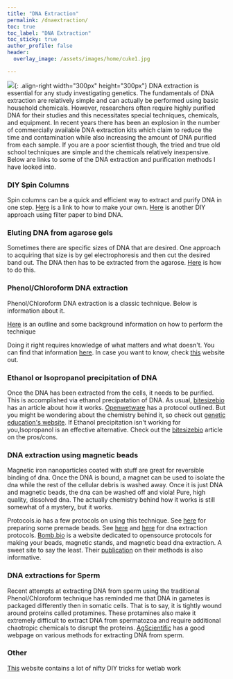 ```yaml
---
title: "DNA Extraction"
permalink: /dnaextraction/
toc: true
toc_label: "DNA Extraction"
toc_sticky: true
author_profile: false
header:
  overlay_image: /assets/images/home/cuke1.jpg

---
```


![](/assets/images/ethanol.jpeg){: .align-right width="300px" height="300px"}  DNA extraction is essential for any study investigating genetics. The fundamentals of DNA extraction are relatively simple and can actually be performed using basic household chemicals. However, researchers often require highly purified DNA for their studies and this necessitates special techniques, chemicals, and equipment. In recent years there has been an explosion in the number of commercially available DNA extraction kits which claim to reduce the time and contamination while also increasing the amount of DNA purified from each sample. If you are a poor scientist though, the tried and true old school techniques are simple and the chemicals relatively inexpensive. Below are links to some of the DNA extraction and purification methods I have looked into. 

### DIY Spin Columns
Spin columns can be a quick and efficient way to extract and purify DNA in one step. [Here](https://www.sciencedirect.com/sdfe/pdf/download/eid/1-s2.0-S0003269703004032/first-page-pdf) is a link to how to make your own. [Here](https://www.ncbi.nlm.nih.gov/pmc/articles/PMC6286138/) is another DIY approach using filter paper to bind DNA.


### Eluting DNA from agarose gels
Sometimes there are specific sizes of DNA that are desired. One approach to acquiring that size is by gel electrophoresis and then cut the desired band out. The DNA then has to be extracted from the agarose. [Here](http://www.methodbook.net/dna/gelextrc.html) is how to do this. 

### Phenol/Chloroform DNA extraction 
Phenol/Chloroform DNA extraction is a classic technique. Below is information about it. 

[Here](https://openwetware.org/wiki/Phenol/chloroform_extraction) is an outline and some background information on how to perform the technique

Doing it right requires knowledge of what matters and what doesn't. You can find that information [here](https://bitesizebio.com/3651/practical-application-of-phenolchloroform-extraction/). In case you want to know, check [this](http://geneticeducation.co.in/phenol-chloroform-dna-extraction-basics-preparation-of-chemicals-and-protocol/) website out. 

### Ethanol or Isopropanol precipitation of DNA
Once the DNA has been extracted from the cells, it needs to be purified. This is accomplished via ethanol precipatation of DNA. As usual, [bitesizebio](https://bitesizebio.com/253/the-basics-how-ethanol-precipitation-of-dna-and-rna-works/) has an article about how it works. [Openwetware](https://openwetware.org/wiki/Ethanol_precipitation_of_nucleic_acids) has a protocol outlined. But you might be wondering about the chemistry behind it, so check out [genetic education's website](http://geneticeducation.co.in/a-quick-guide-on-dna-precipitation-and-dna-precipitation-protocol/). If Ethanol precipitation isn't working for you,Isopropanol is an effective alternative. Check out the [bitesizebio](https://bitesizebio.com/2839/dna-precipitation-ethanol-vs-isopropanol/) article on the pros/cons. 

### DNA extraction using magnetic beads
Magnetic iron nanoparticles coated with stuff are great for reversible binding of dna. Once the DNA is bound, a magnet can be used to isolate the dna while the rest of the cellular debris is washed away. Once it is just DNA and magnetic beads, the dna can be washed off and viola! Pure, high quality, dissolved dna. The actually chemistry behind how it works is still somewhat of a mystery, but it works.

Protocols.io has a few protocols on using this technique. See [here](https://www.protocols.io/view/preparation-of-1-5-mg-ml-sera-mag-carbolylate-modi-g2abyae) for preparing some premade beads. See [here](https://www.protocols.io/view/magnetic-particle-based-dna-purification-kcvcsw6) and [here](https://www.protocols.io/view/dna-size-selection-1kb-and-clean-up-using-an-optim-idmca46) for dna extraction protocols. [Bomb.bio](https://bomb.bio) is a website dedicated to opensource protocols for making your beads, magnetic stands, and magnetic bead dna extraction. A sweet site to say the least. Their [publication](https://journals.plos.org/plosbiology/article?id=10.1371/journal.pbio.3000107) on their methods is also informative.  

### DNA extractions for Sperm
Recent attempts at extracting DNA from sperm using the traditional Phenol/Chloroform technique has reminded me that DNA in gametes is packaged differently then in somatic cells. That is to say, it is tightly wound around proteins called protamines. These protamines also make it extremely difficult to extract DNA from spermatozoa and require additional chaotropic chemicals to disrupt the proteins. [AgScientific](https://agscientific.com/blog/2018/02/proteinase-k-sperm/) has a good webpage on various methods for extracting DNA from sperm. 

### Other 
[This](https://pipettejockey.com/2018/11/13/dense-phase-separating-gel-homemade-trizol-combo/) website contains a lot of nifty DIY tricks for wetlab work

